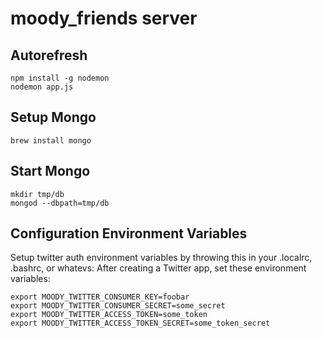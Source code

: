moody_friends server
====================

## Autorefresh

    npm install -g nodemon
    nodemon app.js

## Setup Mongo

    brew install mongo

## Start Mongo

    mkdir tmp/db
    mongod --dbpath=tmp/db

## Configuration Environment Variables

Setup twitter auth environment variables by throwing this in your .localrc, .bashrc, or whatevs:
After creating a Twitter app, set these environment variables:

    export MOODY_TWITTER_CONSUMER_KEY=foobar
    export MOODY_TWITTER_CONSUMER_SECRET=some_secret
    export MOODY_TWITTER_ACCESS_TOKEN=some_token
    export MOODY_TWITTER_ACCESS_TOKEN_SECRET=some_token_secret
